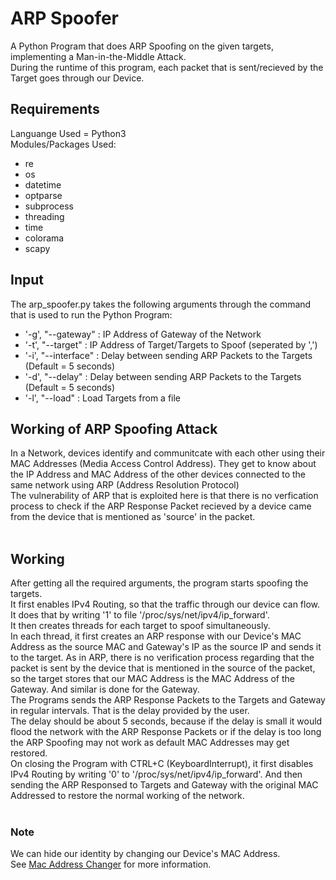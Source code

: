 # ARP Spoofer
A Python Program that does ARP Spoofing on the given targets, implementing a Man-in-the-Middle Attack.<br />
During the runtime of this program, each packet that is sent/recieved by the Target goes through our Device.

## Requirements
Languange Used = Python3<br />
Modules/Packages Used:
* re
* os
* datetime
* optparse
* subprocess
* threading
* time
* colorama
* scapy

## Input
The arp_spoofer.py takes the following arguments through the command that is used to run the Python Program:
* '-g', "--gateway" : IP Address of Gateway of the Network
* '-t', "--target" : IP Address of Target/Targets to Spoof (seperated by ',')
* '-i', "--interface" : Delay between sending ARP Packets to the Targets (Default = 5 seconds)
* '-d', "--delay" : Delay between sending ARP Packets to the Targets (Default = 5 seconds)
* '-l', "--load" : Load Targets from a file

## Working of ARP Spoofing Attack
In a Network, devices identify and communitcate with each other using their MAC Addresses (Media Access Control Address). They get to know about the IP Address and MAC Address of the other devices connected to the same network using ARP (Address Resolution Protocol)<br />
The vulnerability of ARP that is exploited here is that there is no verfication process to check if the ARP Response Packet recieved by a device came from the device that is mentioned as 'source' in the packet.<br /><br />

## Working
After getting all the required arguments, the program starts spoofing the targets.<br />
It first enables IPv4 Routing, so that the traffic through our device can flow. It does that by writing '1' to file '/proc/sys/net/ipv4/ip_forward'.<br />
It then creates threads for each target to spoof simultaneously.<br />
In each thread, it first creates an ARP response with our Device's MAC Address as the source MAC and Gateway's IP as the source IP and sends it to the target. As in ARP, there is no verification process regarding that the packet is sent by the device that is mentioned in the source of the packet, so the target stores that our MAC Address is the MAC Address of the Gateway. And similar is done for the Gateway.<br />
The Programs sends the ARP Response Packets to the Targets and Gateway in regular intervals. That is the delay provided by the user.<br />
The delay should be about 5 seconds, because if the delay is small it would flood the network with the ARP Response Packets or if the delay is too long the ARP Spoofing may not work as default MAC Addresses may get restored.<br />
On closing the Program with CTRL+C (KeyboardInterrupt), it first disables IPv4 Routing by writing '0' to '/proc/sys/net/ipv4/ip_forward'. And then sending the ARP Responsed to Targets and Gateway with the original MAC Addressed to restore the normal working of the network.<br /><br />

### Note
We can hide our identity by changing our Device's MAC Address.<br />
See [Mac Address Changer](https://github.com/Gill-Singh-A/MAC-Address-Changer.git) for more information.